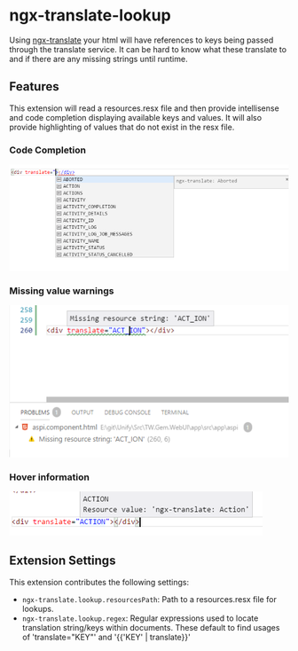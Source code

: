 # ngx-translate-lookup

Using [ngx-translate](http://www.ngx-translate.com/) your html will have references to keys being passed through the translate service. It can be hard to know what these translate to and if there are any missing strings until runtime.

## Features

This extension will read a resources.resx file and then provide intellisense and code completion displaying available keys and values. It will also provide highlighting of values that do not exist in the resx file.

### Code Completion

![code completion image](screenshots/intellisense.png)

### Missing value warnings

![missing values image](screenshots/problems.png)

### Hover information

![hover info image](screenshots/hover.png)

## Extension Settings

This extension contributes the following settings:

- `ngx-translate.lookup.resourcesPath`: Path to a resources.resx file for lookups.
- `ngx-translate.lookup.regex`: Regular expressions used to locate translation string/keys within documents.
  These default to find usages of 'translate="KEY"' and '{{'KEY' | translate}}'
